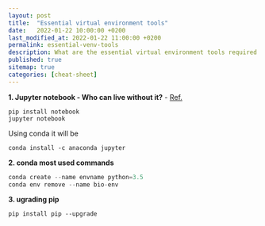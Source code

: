 ```yaml
---
layout: post
title:  "Essential virtual environment tools"
date:   2022-01-22 10:00:00 +0200
last_modified_at: 2022-01-22 11:00:00 +0200
permalink: essential-venv-tools
description: What are the essential virtual environment tools required in a pip or conda environment
published: true
sitemap: true
categories: [cheat-sheet]
---
```


**1. Jupyter notebook - Who can live without it?** - [Ref.](https://jupyter.org/install)
```
pip install notebook
jupyter notebook
```
Using conda it will be 
```
conda install -c anaconda jupyter
```

**2. conda most used commands**

```python
conda create --name envname python=3.5
conda env remove --name bio-env  
```
**3. ugrading pip**

`pip install pip --upgrade`
